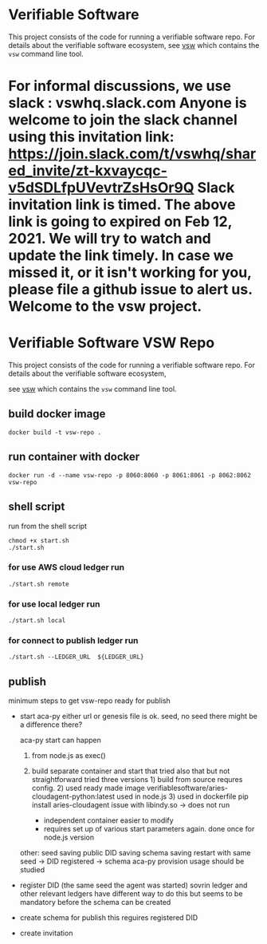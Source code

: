 # Verifiable Software

This project consists of the code for running a verifiable software repo. For
details about the verifiable software ecosystem, see
[vsw](https://github.com/verifiablesoftware/vsw) which contains the `vsw`
command line tool.

For informal discussions, we use slack : vswhq.slack.com
Anyone is welcome to join the slack channel using this invitation link: https://join.slack.com/t/vswhq/shared_invite/zt-kxvaycqc-v5dSDLfpUVevtrZsHsOr9Q
Slack invitation link is timed. The above link is going to expired on Feb 12, 2021. We will try to watch and update the link timely. In case we missed it, or it isn't working for you, please file a github issue to alert us. Welcome to the vsw project.
=======
# Verifiable Software VSW Repo

This project consists of the code for running a verifiable software repo. For
details about the verifiable software ecosystem, 

see
[vsw](https://github.com/verifiablesoftware/vsw) which contains the `vsw`
command line tool.

## build docker image 
```
docker build -t vsw-repo .
```

## run container with docker
```
docker run -d --name vsw-repo -p 8060:8060 -p 8061:8061 -p 8062:8062  vsw-repo
```

## shell script

run from the shell script

```
chmod +x start.sh
./start.sh
```

### for use AWS cloud ledger run 
```
./start.sh remote
```

### for use local ledger run 
```
./start.sh local
```

### for connect to publish ledger run 
```
./start.sh --LEDGER_URL  ${LEDGER_URL}
```

## publish

minimum steps to get vsw-repo ready for publish

- start aca-py
	either url or genesis file is ok. 
		seed, no seed there might be a difference there?
	
	aca-py start can happen 
	1) from node.js as exec() 
	2) build separate container and start that
		tried also that but not straightforward
			tried three versions
			1) build from source 
				requres config.
			2) used ready made image 
				 verifiablesoftware/aries-cloudagent-python:latest
				 used in node.js
			3) used in dockerfile pip install aries-cloudagent
				issue with libindy.so -> does not run
			
		+ independent container easier to modify
		- requires set up of various start parameters again. done once for node.js version
		

	other:
	seed saving
	public DID saving
	schema saving
	restart with same seed -> DID registered -> schema 
	aca-py provision usage should be studied 		
	
	
- register DID (the same seed the agent was started)
	sovrin ledger and other relevant ledgers have different way to do this but seems to be mandatory before the schema can be created
	
- create schema for publish 
	this reguires registered DID

- create invitation
